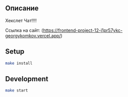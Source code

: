 ## Описание

Хекслет Чат!!!!

Ссылка на сайт: (https://frontend-project-12-j1pr57ykc-georgykomkov.vercel.app/)


## Setup

```bash
make install
```

## Development

```bash
make start
```


